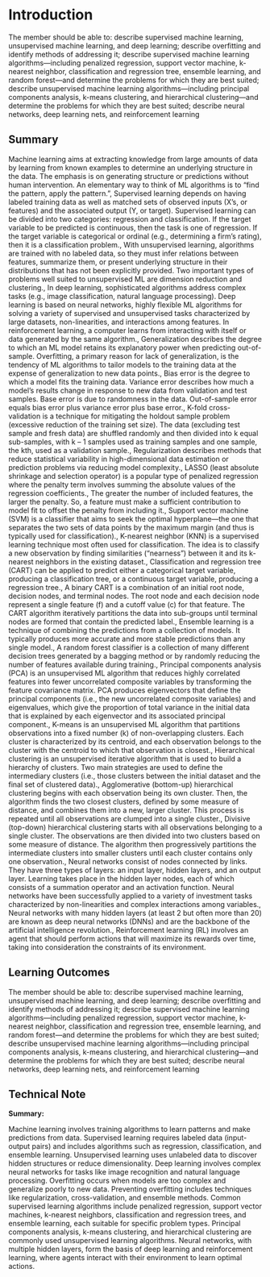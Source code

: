 # Introduction

The member should be able to: describe supervised machine learning, unsupervised machine learning, and deep learning; describe overfitting and identify methods of addressing it; describe supervised machine learning algorithms—including penalized regression, support vector machine, k-nearest neighbor, classification and regression tree, ensemble learning, and random forest—and determine the problems for which they are best suited; describe unsupervised machine learning algorithms—including principal components analysis, k-means clustering, and hierarchical clustering—and determine the problems for which they are best suited; describe neural networks, deep learning nets, and reinforcement learning

## Summary

Machine learning aims at extracting knowledge from large amounts of data by learning from known examples to determine an underlying structure in the data. The emphasis is on generating structure or predictions without human intervention. An elementary way to think of ML algorithms is to “find the pattern, apply the pattern.”, Supervised learning depends on having labeled training data as well as matched sets of observed inputs (X’s, or features) and the associated output (Y, or target). Supervised learning can be divided into two categories: regression and classification. If the target variable to be predicted is continuous, then the task is one of regression. If the target variable is categorical or ordinal (e.g., determining a firm’s rating), then it is a classification problem., With unsupervised learning, algorithms are trained with no labeled data, so they must infer relations between features, summarize them, or present underlying structure in their distributions that has not been explicitly provided. Two important types of problems well suited to unsupervised ML are dimension reduction and clustering., In deep learning, sophisticated algorithms address complex tasks (e.g., image classification, natural language processing). Deep learning is based on neural networks, highly flexible ML algorithms for solving a variety of supervised and unsupervised tasks characterized by large datasets, non-linearities, and interactions among features. In reinforcement learning, a computer learns from interacting with itself or data generated by the same algorithm., Generalization describes the degree to which an ML model retains its explanatory power when predicting out-of-sample. Overfitting, a primary reason for lack of generalization, is the tendency of ML algorithms to tailor models to the training data at the expense of generalization to new data points., Bias error is the degree to which a model fits the training data. Variance error describes how much a model’s results change in response to new data from validation and test samples. Base error is due to randomness in the data. Out-of-sample error equals bias error plus variance error plus base error., K-fold cross-validation is a technique for mitigating the holdout sample problem (excessive reduction of the training set size). The data (excluding test sample and fresh data) are shuffled randomly and then divided into k equal sub-samples, with k – 1 samples used as training samples and one sample, the kth, used as a validation sample., Regularization describes methods that reduce statistical variability in high-dimensional data estimation or prediction problems via reducing model complexity., LASSO (least absolute shrinkage and selection operator) is a popular type of penalized regression where the penalty term involves summing the absolute values of the regression coefficients., The greater the number of included features, the larger the penalty. So, a feature must make a sufficient contribution to model fit to offset the penalty from including it., Support vector machine (SVM) is a classifier that aims to seek the optimal hyperplane—the one that separates the two sets of data points by the maximum margin (and thus is typically used for classification)., K-nearest neighbor (KNN) is a supervised learning technique most often used for classification. The idea is to classify a new observation by finding similarities (“nearness”) between it and its k-nearest neighbors in the existing dataset., Classification and regression tree (CART) can be applied to predict either a categorical target variable, producing a classification tree, or a continuous target variable, producing a regression tree., A binary CART is a combination of an initial root node, decision nodes, and terminal nodes. The root node and each decision node represent a single feature (f) and a cutoff value (c) for that feature. The CART algorithm iteratively partitions the data into sub-groups until terminal nodes are formed that contain the predicted label., Ensemble learning is a technique of combining the predictions from a collection of models. It typically produces more accurate and more stable predictions than any single model., A random forest classifier is a collection of many different decision trees generated by a bagging method or by randomly reducing the number of features available during training., Principal components analysis (PCA) is an unsupervised ML algorithm that reduces highly correlated features into fewer uncorrelated composite variables by transforming the feature covariance matrix. PCA produces eigenvectors that define the principal components (i.e., the new uncorrelated composite variables) and eigenvalues, which give the proportion of total variance in the initial data that is explained by each eigenvector and its associated principal component., K-means is an unsupervised ML algorithm that partitions observations into a fixed number (k) of non-overlapping clusters. Each cluster is characterized by its centroid, and each observation belongs to the cluster with the centroid to which that observation is closest., Hierarchical clustering is an unsupervised iterative algorithm that is used to build a hierarchy of clusters. Two main strategies are used to define the intermediary clusters (i.e., those clusters between the initial dataset and the final set of clustered data)., Agglomerative (bottom-up) hierarchical clustering begins with each observation being its own cluster. Then, the algorithm finds the two closest clusters, defined by some measure of distance, and combines them into a new, larger cluster. This process is repeated until all observations are clumped into a single cluster., Divisive (top-down) hierarchical clustering starts with all observations belonging to a single cluster. The observations are then divided into two clusters based on some measure of distance. The algorithm then progressively partitions the intermediate clusters into smaller clusters until each cluster contains only one observation., Neural networks consist of nodes connected by links. They have three types of layers: an input layer, hidden layers, and an output layer. Learning takes place in the hidden layer nodes, each of which consists of a summation operator and an activation function. Neural networks have been successfully applied to a variety of investment tasks characterized by non-linearities and complex interactions among variables., Neural networks with many hidden layers (at least 2 but often more than 20) are known as deep neural networks (DNNs) and are the backbone of the artificial intelligence revolution., Reinforcement learning (RL) involves an agent that should perform actions that will maximize its rewards over time, taking into consideration the constraints of its environment.

## Learning Outcomes

The member should be able to: describe supervised machine learning, unsupervised machine learning, and deep learning; describe overfitting and identify methods of addressing it; describe supervised machine learning algorithms—including penalized regression, support vector machine, k-nearest neighbor, classification and regression tree, ensemble learning, and random forest—and determine the problems for which they are best suited; describe unsupervised machine learning algorithms—including principal components analysis, k-means clustering, and hierarchical clustering—and determine the problems for which they are best suited; describe neural networks, deep learning nets, and reinforcement learning

## Technical Note

**Summary:**

Machine learning involves training algorithms to learn patterns and make predictions from data. Supervised learning requires labeled data (input-output pairs) and includes algorithms such as regression, classification, and ensemble learning. Unsupervised learning uses unlabeled data to discover hidden structures or reduce dimensionality. Deep learning involves complex neural networks for tasks like image recognition and natural language processing. Overfitting occurs when models are too complex and generalize poorly to new data. Preventing overfitting includes techniques like regularization, cross-validation, and ensemble methods. Common supervised learning algorithms include penalized regression, support vector machines, k-nearest neighbors, classification and regression trees, and ensemble learning, each suitable for specific problem types. Principal components analysis, k-means clustering, and hierarchical clustering are commonly used unsupervised learning algorithms. Neural networks, with multiple hidden layers, form the basis of deep learning and reinforcement learning, where agents interact with their environment to learn optimal actions.